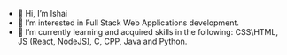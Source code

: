 - 👋 Hi, I’m Ishai
- 👀 I’m interested in Full Stack Web Applications development.
- 🌱 I’m currently learning and acquired skills in the following:  CSS\HTML, JS (React, NodeJS), C, CPP, Java and Python.
<!---- 💞️ I’m looking to collaborate on ...--->


<!---
ishaishai/ishaishai is a ✨ special ✨ repository because its `README.md` (this file) appears on your GitHub profile.
You can click the Preview link to take a look at your changes.
--->
